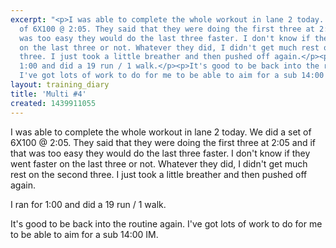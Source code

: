 ```yaml
---
excerpt: "<p>I was able to complete the whole workout in lane 2 today. We did a set
  of 6X100 @ 2:05. They said that they were doing the first three at 2:05 and if that
  was too easy they would do the last three faster. I don't know if they went faster
  on the last three or not. Whatever they did, I didn't get much rest on the second
  three. I just took a little breather and then pushed off again.</p><p>I ran for
  1:00 and did a 19 run / 1 walk.</p><p>It's good to be back into the routine again.
  I've got lots of work to do for me to be able to aim for a sub 14:00 IM.</p>"
layout: training_diary
title: 'Multi #4'
created: 1439911055
---
```

<p>I was able to complete the whole workout in lane 2 today. We did a set of 6X100 @ 2:05. They said that they were doing the first three at 2:05 and if that was too easy they would do the last three faster. I don't know if they went faster on the last three or not. Whatever they did, I didn't get much rest on the second three. I just took a little breather and then pushed off again.</p><p>I ran for 1:00 and did a 19 run / 1 walk.</p><p>It's good to be back into the routine again. I've got lots of work to do for me to be able to aim for a sub 14:00 IM.</p>
